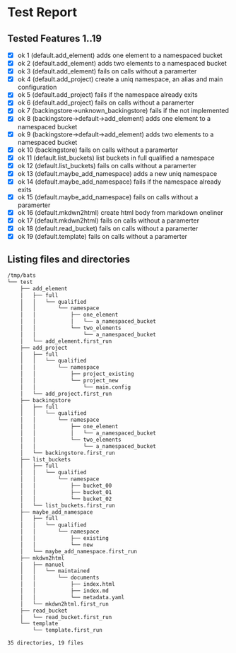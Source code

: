 # Test Report
## Tested Features 1..19
- [x] ok 1 (default.add_element) adds one element to a namespaced bucket
- [x] ok 2 (default.add_element) adds two elements to a namespaced bucket
- [x] ok 3 (default.add_element) fails on calls without a paramerter
- [x] ok 4 (default.add_project) create a uniq namespace, an alias and main configuration
- [x] ok 5 (default.add_project) fails if the namespace already exits
- [x] ok 6 (default.add_project) fails on calls without a paramerter
- [x] ok 7 (backingstore->unknown_backingstore) fails if the not implemented
- [x] ok 8 (backingstore->default->add_element) adds one element to a namespaced bucket
- [x] ok 9 (backingstore->default->add_element) adds two elements to a namespaced bucket
- [x] ok 10 (backingstore) fails on calls without a paramerter
- [x] ok 11 (default.list_buckets) list buckets in full qualified a namespace
- [x] ok 12 (default.list_buckets) fails on calls without a paramerter
- [x] ok 13 (default.maybe_add_namespace) adds a new uniq namespace
- [x] ok 14 (default.maybe_add_namespace) fails if the namespace already exits
- [x] ok 15 (default.maybe_add_namespace) fails on calls without a paramerter
- [x] ok 16 (default.mkdwn2html) create html body from markdown oneliner
- [x] ok 17 (default.mkdwn2html) fails on calls without a paramerter
- [x] ok 18 (default.read_bucket) fails on calls without a paramerter
- [x] ok 19 (default.template) fails on calls without a paramerter

## Listing files and directories
``` bash
/tmp/bats
└── test
    ├── add_element
    │   ├── full
    │   │   └── qualified
    │   │       └── namespace
    │   │           ├── one_element
    │   │           │   └── a_namespaced_bucket
    │   │           └── two_elements
    │   │               └── a_namespaced_bucket
    │   └── add_element.first_run
    ├── add_project
    │   ├── full
    │   │   └── qualified
    │   │       └── namespace
    │   │           ├── project_existing
    │   │           └── project_new
    │   │               └── main.config
    │   └── add_project.first_run
    ├── backingstore
    │   ├── full
    │   │   └── qualified
    │   │       └── namespace
    │   │           ├── one_element
    │   │           │   └── a_namespaced_bucket
    │   │           └── two_elements
    │   │               └── a_namespaced_bucket
    │   └── backingstore.first_run
    ├── list_buckets
    │   ├── full
    │   │   └── qualified
    │   │       └── namespace
    │   │           ├── bucket_00
    │   │           ├── bucket_01
    │   │           └── bucket_02
    │   └── list_buckets.first_run
    ├── maybe_add_namespace
    │   ├── full
    │   │   └── qualified
    │   │       └── namespace
    │   │           ├── existing
    │   │           └── new
    │   └── maybe_add_namespace.first_run
    ├── mkdwn2html
    │   ├── manuel
    │   │   └── maintained
    │   │       └── documents
    │   │           ├── index.html
    │   │           ├── index.md
    │   │           └── metadata.yaml
    │   └── mkdwn2html.first_run
    ├── read_bucket
    │   └── read_bucket.first_run
    └── template
        └── template.first_run

35 directories, 19 files
```
